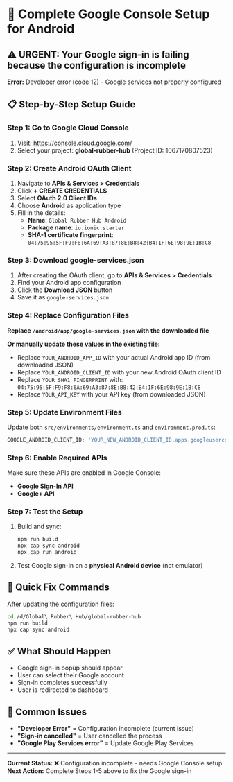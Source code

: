 # 🔧 Complete Google Console Setup for Android

## ⚠️ URGENT: Your Google sign-in is failing because the configuration is incomplete

**Error:** Developer error (code 12) - Google services not properly configured

## 📋 Step-by-Step Setup Guide

### Step 1: Go to Google Cloud Console
1. Visit: https://console.cloud.google.com/
2. Select your project: **global-rubber-hub** (Project ID: 1067170807523)

### Step 2: Create Android OAuth Client
1. Navigate to **APIs & Services > Credentials**
2. Click **+ CREATE CREDENTIALS**
3. Select **OAuth 2.0 Client IDs**
4. Choose **Android** as application type
5. Fill in the details:
   - **Name**: `Global Rubber Hub Android`
   - **Package name**: `io.ionic.starter`
   - **SHA-1 certificate fingerprint**: `04:75:95:5F:F9:F8:6A:69:A3:87:8E:B8:42:B4:1F:6E:98:9E:1B:C8`

### Step 3: Download google-services.json
1. After creating the OAuth client, go to **APIs & Services > Credentials**
2. Find your Android app configuration
3. Click the **Download JSON** button
4. Save it as `google-services.json`

### Step 4: Replace Configuration Files

**Replace `/android/app/google-services.json` with the downloaded file**

**Or manually update these values in the existing file:**
- Replace `YOUR_ANDROID_APP_ID` with your actual Android app ID (from downloaded JSON)
- Replace `YOUR_ANDROID_CLIENT_ID` with your new Android OAuth client ID
- Replace `YOUR_SHA1_FINGERPRINT` with: `04:75:95:5F:F9:F8:6A:69:A3:87:8E:B8:42:B4:1F:6E:98:9E:1B:C8`
- Replace `YOUR_API_KEY` with your API key (from downloaded JSON)

### Step 5: Update Environment Files

Update both `src/environments/environment.ts` and `environment.prod.ts`:
```typescript
GOOGLE_ANDROID_CLIENT_ID: 'YOUR_NEW_ANDROID_CLIENT_ID.apps.googleusercontent.com'
```

### Step 6: Enable Required APIs
Make sure these APIs are enabled in Google Console:
- **Google Sign-In API**
- **Google+ API** 

### Step 7: Test the Setup
1. Build and sync:
   ```bash
   npm run build
   npx cap sync android
   npx cap run android
   ```

2. Test Google sign-in on a **physical Android device** (not emulator)

## 🔧 Quick Fix Commands

After updating the configuration files:
```bash
cd /d/Global\ Rubber\ Hub/global-rubber-hub
npm run build
npx cap sync android
```

## ✅ What Should Happen
- Google sign-in popup should appear
- User can select their Google account
- Sign-in completes successfully
- User is redirected to dashboard

## 🚨 Common Issues
- **"Developer Error"** = Configuration incomplete (current issue)
- **"Sign-in cancelled"** = User cancelled the process
- **"Google Play Services error"** = Update Google Play Services

---

**Current Status:** ❌ Configuration incomplete - needs Google Console setup
**Next Action:** Complete Steps 1-5 above to fix the Google sign-in